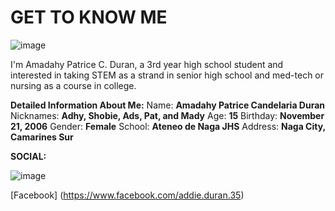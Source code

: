 <body background![image3](https://user-images.githubusercontent.com/102704674/166428358-719e28e1-c1c9-4ca9-8d43-8ffa87463421.jpg)>

# GET TO KNOW ME

![image](https://user-images.githubusercontent.com/102704674/166186437-d271049c-bb39-4086-9988-54f0f2aff1f2.jpeg)

I'm Amadahy Patrice C. Duran, a 3rd year high school student and interested in taking STEM as a strand in senior high school and med-tech or nursing as a course in college.

**Detailed Information About Me:** 
Name: **Amadahy Patrice Candelaria Duran** 
Nicknames: **Adhy, Shobie, Ads, Pat, and Mady**
Age: **15** 
Birthday: **November 21, 2006** 
Gender: **Female** 
School: **Ateneo de Naga JHS** 
Address: **Naga City, Camarines Sur**


**SOCIAL:**

![image](https://user-images.githubusercontent.com/102704674/166186500-5a15dabb-48f7-4326-b85b-4bacb87a60ed.jpeg)

[Facebook]
(https://www.facebook.com/addie.duran.35)
